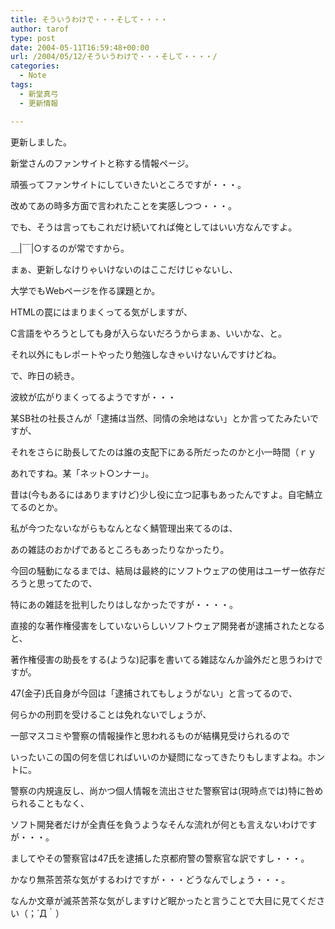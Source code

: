 ```yaml
---
title: そういうわけで・・・そして・・・・
author: tarof
type: post
date: 2004-05-11T16:59:48+00:00
url: /2004/05/12/そういうわけで・・・そして・・・・/
categories:
  - Note
tags:
  - 新堂真弓
  - 更新情報

---
```

更新しました。
  
新堂さんのファンサイトと称する情報ページ。
  
頑張ってファンサイトにしていきたいところですが・・・。

改めてあの時多方面で言われたことを実感しつつ・・・。
  
でも、そうは言ってもこれだけ続いてれば俺としてはいい方なんですよ。
  
＿|￣|○するのが常ですから。

まぁ、更新しなけりゃいけないのはここだけじゃないし、
  
大学でもWebページを作る課題とか。
  
HTMLの罠にはまりまくってる気がしますが、
  
C言語をやろうとしても身が入らないだろうからまぁ、いいかな、と。

それ以外にもレポートやったり勉強しなきゃいけないんですけどね。

で、昨日の続き。

波紋が広がりまくってるようですが・・・
  
某SB社の社長さんが「逮捕は当然、同情の余地はない」とか言ってたみたいですが、
  
それをさらに助長してたのは誰の支配下にある所だったのかと小一時間（ｒｙ
  
あれですね。某「ネット○ンナー」。
  
昔は(今もあるにはありますけど)少し役に立つ記事もあったんですよ。自宅鯖立てるのとか。
  
私が今つたないながらもなんとなく鯖管理出来てるのは、
  
あの雑誌のおかげであるところもあったりなかったり。
  
今回の騒動になるまでは、結局は最終的にソフトウェアの使用はユーザー依存だろうと思ってたので、
  
特にあの雑誌を批判したりはしなかったですが・・・・。
  
直接的な著作権侵害をしていないらしいソフトウェア開発者が逮捕されたとなると、
  
著作権侵害の助長をする(ような)記事を書いてる雑誌なんか論外だと思うわけですが。

47(金子)氏自身が今回は「逮捕されてもしょうがない」と言ってるので、
  
何らかの刑罰を受けることは免れないでしょうが、
  
一部マスコミや警察の情報操作と思われるものが結構見受けられるので
  
いったいこの国の何を信じればいいのか疑問になってきたりもしますよね。ホントに。

警察の内規違反し、尚かつ個人情報を流出させた警察官は(現時点では)特に咎められることもなく、
  
ソフト開発者だけが全責任を負うようなそんな流れが何とも言えないわけですが・・・。
  
ましてやその警察官は47氏を逮捕した京都府警の警察官な訳ですし・・・。
  
かなり無茶苦茶な気がするわけですが・・・どうなんでしょう・・・。

なんか文章が滅茶苦茶な気がしますけど眠かったと言うことで大目に見てください（；´Д｀）